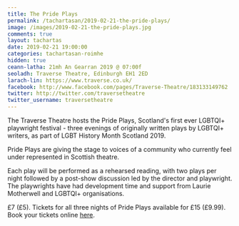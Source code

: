 ```yaml
---
title: The Pride Plays
permalink: /tachartasan/2019-02-21-the-pride-plays/
image: /images/2019-02-21-the-pride-plays.jpg
comments: true
layout: tachartas
date: 2019-02-21 19:00:00
categories: tachartasan-roimhe
hidden: true
ceann-latha: 21mh An Gearran 2019 @ 07:00f
seoladh: Traverse Theatre, Edinburgh EH1 2ED
larach-lin: https://www.traverse.co.uk/
facebook: http://www.facebook.com/pages/Traverse-Theatre/183133149762
twitter: http://twitter.com/traversetheatre
twitter_username: traversetheatre
---
```


The Traverse Theatre hosts the Pride Plays, Scotland's first ever LGBTQI+ playwright festival - three evenings of originally written plays by LGBTQI+ writers, as part of LGBT History Month Scotland 2019.

<!--more-->

Pride Plays are giving the stage to voices of a community who currently feel under represented in Scottish theatre.

Each play will be performed as a rehearsed reading, with two plays per night followed by a post-show discussion led by the director and playwright. The playwrights have had development time and support from Laurie Motherwell and LGBTQI+ organisations.

£7 (£5). Tickets for all three nights of Pride Plays available for £15 (£9.99). Book your tickets online [here](https://www.traverse.co.uk/whats-on/event-detail/1704/the-pride-plays.aspx).

